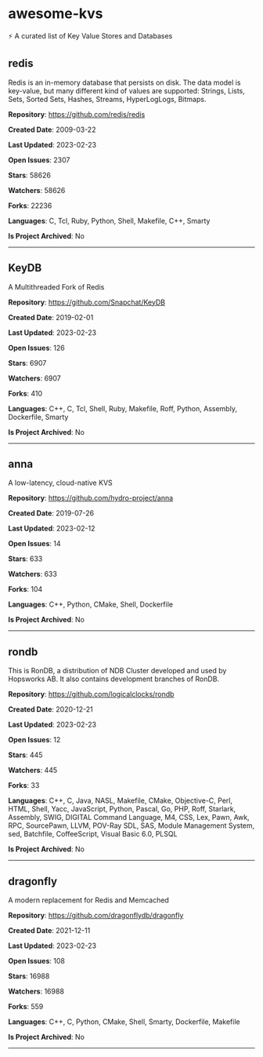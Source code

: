 # awesome-kvs
⚡ A curated list of Key Value Stores and Databases 

## redis


Redis is an in-memory database that persists on disk. The data model is key-value, but many different kind of values are supported: Strings, Lists, Sets, Sorted Sets, Hashes, Streams, HyperLogLogs, Bitmaps.


**Repository**: https://github.com/redis/redis


**Created Date**: 2009-03-22


**Last Updated**: 2023-02-23


**Open Issues**: 2307


**Stars**: 58626


**Watchers**: 58626


**Forks**: 22236


**Languages**: C, Tcl, Ruby, Python, Shell, Makefile, C++, Smarty


**Is Project Archived**: No

---

## KeyDB


A Multithreaded Fork of Redis


**Repository**: https://github.com/Snapchat/KeyDB


**Created Date**: 2019-02-01


**Last Updated**: 2023-02-23


**Open Issues**: 126


**Stars**: 6907


**Watchers**: 6907


**Forks**: 410


**Languages**: C++, C, Tcl, Shell, Ruby, Makefile, Roff, Python, Assembly, Dockerfile, Smarty


**Is Project Archived**: No

---

## anna


A low-latency, cloud-native KVS


**Repository**: https://github.com/hydro-project/anna


**Created Date**: 2019-07-26


**Last Updated**: 2023-02-12


**Open Issues**: 14


**Stars**: 633


**Watchers**: 633


**Forks**: 104


**Languages**: C++, Python, CMake, Shell, Dockerfile


**Is Project Archived**: No

---

## rondb


This is RonDB, a distribution of NDB Cluster developed and used by Hopsworks AB. It also contains development branches of RonDB.


**Repository**: https://github.com/logicalclocks/rondb


**Created Date**: 2020-12-21


**Last Updated**: 2023-02-23


**Open Issues**: 12


**Stars**: 445


**Watchers**: 445


**Forks**: 33


**Languages**: C++, C, Java, NASL, Makefile, CMake, Objective-C, Perl, HTML, Shell, Yacc, JavaScript, Python, Pascal, Go, PHP, Roff, Starlark, Assembly, SWIG, DIGITAL Command Language, M4, CSS, Lex, Pawn, Awk, RPC, SourcePawn, LLVM, POV-Ray SDL, SAS, Module Management System, sed, Batchfile, CoffeeScript, Visual Basic 6.0, PLSQL


**Is Project Archived**: No

---

## dragonfly


A modern replacement for Redis and Memcached


**Repository**: https://github.com/dragonflydb/dragonfly


**Created Date**: 2021-12-11


**Last Updated**: 2023-02-23


**Open Issues**: 108


**Stars**: 16988


**Watchers**: 16988


**Forks**: 559


**Languages**: C++, C, Python, CMake, Shell, Smarty, Dockerfile, Makefile


**Is Project Archived**: No

---
